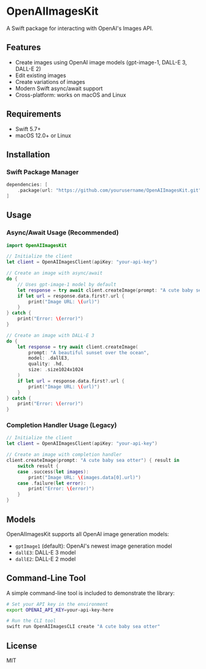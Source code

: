 # OpenAIImagesKit

A Swift package for interacting with OpenAI's Images API.

## Features

- Create images using OpenAI image models (gpt-image-1, DALL-E 3, DALL-E 2)
- Edit existing images
- Create variations of images
- Modern Swift async/await support
- Cross-platform: works on macOS and Linux

## Requirements

- Swift 5.7+
- macOS 12.0+ or Linux

## Installation

### Swift Package Manager

```swift
dependencies: [
    .package(url: "https://github.com/yourusername/OpenAIImagesKit.git", from: "1.0.0")
]
```

## Usage

### Async/Await Usage (Recommended)

```swift
import OpenAIImagesKit

// Initialize the client
let client = OpenAIImagesClient(apiKey: "your-api-key")

// Create an image with async/await
do {
    // Uses gpt-image-1 model by default
    let response = try await client.createImage(prompt: "A cute baby sea otter")
    if let url = response.data.first?.url {
        print("Image URL: \(url)")
    }
} catch {
    print("Error: \(error)")
}

// Create an image with DALL-E 3
do {
    let response = try await client.createImage(
        prompt: "A beautiful sunset over the ocean",
        model: .dallE3,
        quality: .hd,
        size: .size1024x1024
    )
    if let url = response.data.first?.url {
        print("Image URL: \(url)")
    }
} catch {
    print("Error: \(error)")
}
```

### Completion Handler Usage (Legacy)

```swift
// Initialize the client
let client = OpenAIImagesClient(apiKey: "your-api-key")

// Create an image with completion handler
client.createImage(prompt: "A cute baby sea otter") { result in
    switch result {
    case .success(let images):
        print("Image URL: \(images.data[0].url)")
    case .failure(let error):
        print("Error: \(error)")
    }
}
```

## Models

OpenAIImagesKit supports all OpenAI image generation models:

- `gptImage1` (default): OpenAI's newest image generation model
- `dallE3`: DALL-E 3 model
- `dallE2`: DALL-E 2 model

## Command-Line Tool

A simple command-line tool is included to demonstrate the library:

```bash
# Set your API key in the environment
export OPENAI_API_KEY=your-api-key-here

# Run the CLI tool
swift run OpenAIImagesCLI create "A cute baby sea otter"
```

## License

MIT